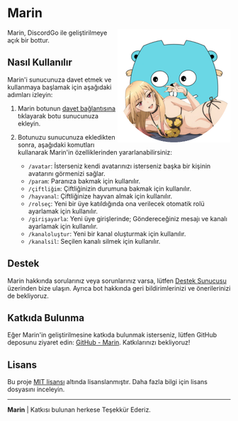 # Marin

<img align="right" alt="Marin Logo" src="marin-logo.png" height="256" >
Marin, DiscordGo ile geliştirilmeye açık bir bottur.

## Nasıl Kullanılır

Marin'i sunucunuza davet etmek ve kullanmaya başlamak için aşağıdaki adımları izleyin:

1. Marin botunun [davet bağlantısına](https://discord.com/api/oauth2/authorize?client_id=1166121867602575471&permissions=552376854582&scope=applications.commands%20bot) tıklayarak botu sunucunuza ekleyin.

2. Botunuzu sunucunuza ekledikten sonra, aşağıdaki komutları kullanarak Marin'in özelliklerinden yararlanabilirsiniz:
   - `/avatar`: İsterseniz kendi avatarınızı isterseniz başka bir kişinin avatarını görmenizi sağlar.
   - `/param`: Paranıza bakmak için kullanılır.
   - `/çiftliğim`: Çiftliğinizin durumuna bakmak için kullanılır.
   - `/hayvanal`: Çiftliğinize hayvan almak için kullanılır.
   - `/rolseç`: Yeni bir üye katıldığında ona verilecek otomatik rolü ayarlamak için kullanılır.
   - `/girişayarla`: Yeni üye girişlerinde; Göndereceğiniz mesajı ve kanalı ayarlamak için kullanılır.
   - `/kanaloluştur`: Yeni bir kanal oluşturmak için kullanılır.
   - `/kanalsil`: Seçilen kanalı silmek için kullanılır.

## Destek

Marin hakkında sorularınız veya sorunlarınız varsa, lütfen [Destek Sunucusu](https://discord.gg/3S5HqG2gnb) üzerinden bize ulaşın. Ayrıca bot hakkında geri bildirimlerinizi ve önerilerinizi de bekliyoruz.

## Katkıda Bulunma

Eğer Marin'in geliştirilmesine katkıda bulunmak isterseniz, lütfen GitHub deposunu ziyaret edin: [GitHub - Marin](https://github.com/minorusora/marin). Katkılarınızı bekliyoruz!

## Lisans

Bu proje [MIT lisansı](LICENSE) altında lisanslanmıştır. Daha fazla bilgi için lisans dosyasını inceleyin.

---

**Marin** | Katkısı bulunan herkese Teşekkür Ederiz.
